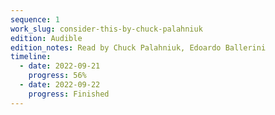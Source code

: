 ```yaml
---
sequence: 1
work_slug: consider-this-by-chuck-palahniuk
edition: Audible
edition_notes: Read by Chuck Palahniuk, Edoardo Ballerini
timeline:
  - date: 2022-09-21
    progress: 56%
  - date: 2022-09-22
    progress: Finished
---
```

